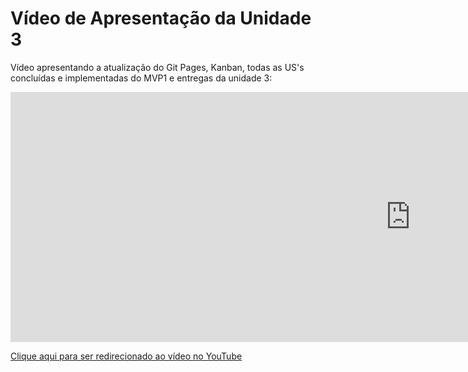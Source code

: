# Vídeo de Apresentação da Unidade 3

 Vídeo apresentando a atualização do Git Pages, Kanban, todas as US's concluídas e implementadas do MVP1 e entregas da unidade 3:



<iframe width="1280" height="400px" src="https://www.youtube.com/embed/LuFLnGTH8FM" title="MDS - UNIDADE 03" frameborder="0" allow="accelerometer; autoplay; clipboard-write; encrypted-media; gyroscope; picture-in-picture; web-share" allowfullscreen></iframe>

<a href="https://www.youtube.com/watch?v=LuFLnGTH8FM">Clique aqui para ser redirecionado ao vídeo no YouTube</a>